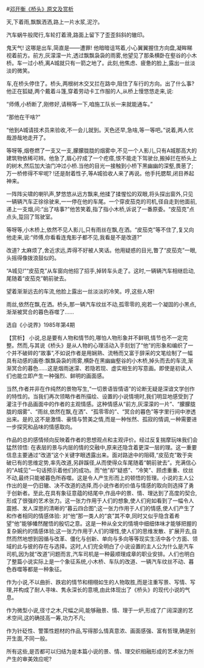 #[邓开衡《桥头》原文及赏析](https://www.vrrw.net/wx/15193.html)

天,下着雨,飘飘洒洒,路上一片水浆,泥泞。

汽车蜗牛般爬行,车轮打着滑,路面上留下了歪歪斜斜的辙印。

鬼天气! 这哪是出车,简直是——遭罪! 他暗暗诅骂着,小心翼翼握住方向盘,凝眸睇视着前方。前方,灰濛濛一片,透过飘飘袅袅的雨雾,他望见了那条横卧在壑谷的小木桥。车一过小桥,离A城就只有一箭之地了。此刻,他焦虑、疲惫的脸上,露出一丝淡淡的微笑。

车,在桥头停住了。桥头,两根树木交叉拦在路中,阻住了车行的方向。出了什么事? 他正在狐疑,两个戴着斗篷,穿着劳动卡工作服的人,从桥上慢悠悠走来,说:

“师傅,小桥断了,刚修好,请稍等一下,咱施工队长一来就能通车。”

“那他在干啥?”

“他到A城请技术员来验收,不一会儿就到。天色还早,急啥,等一等吧。”说着,两人优哉游哉地走开了。

等呀等,烟卷燃了一支又一支,朦朦胧胧的烟雾中,不见一个人影儿,只有A城那高大的建筑物依稀可辨。他急了,眉心拧成了一个疙瘩,恨不能走下驾驶台,搬掉拦在桥头上的树木,然后加大油门冲过小桥.当他的目光一接触到小桥下黑幽幽的深壑,畏葸了; 万一桥修得不牢呢? !还是耐着性子,等A城验收人来了再说。他手托腮帮,闭目养起神来。

一阵阵尖啸的喇叭声,梦悠悠从远方飘来,他揉了揉惺忪的双眼,将头探出窗外,只见一辆辆汽车正徐徐驶来,一一停在他的车尾。一个穿皮茄克的司机,径自走到他面前,递上一支烟,问:“出了啥事?”他苦笑着,指了指小木桥,诉说了一番原委。“皮茄克”点点头,踅回了驾驶室。

等呀等,小木桥上,依然不见人影儿,只有雨丝在飘,在洒。“皮茄克”等不住了,复又向他走来,说:“师傅,你看看连鬼影子都不见,我看是不是改道?”

改道? 太麻烦了,舍近求远,弄得不好被人笑话。他用疑惑的目光,瞥了“皮茄克”一眼,头摇得像拨浪鼓似的。

“A城见!”“皮茄克”从车窗向他招了招手,掉转车头走了。这时,一辆辆汽车相继启动,尾随着“皮茄克”朝前驶去。

望着渐渐远去的车流,他脸上露出一丝淡淡的冷笑。哼,这些人呀!

雨丝,依然在飘,在洒。桥头,那一辆汽车纹丝不动,孤零零的,宛若一个凝固的小黑点,渐渐被冥合的暮色吞噬了……

选自《小说界》1985年第4期



【赏析】 小说,总是要有人物和情节的,哪怕人物形象并不鲜明,情节也不一定完整。然而,与其说《桥头》是从人物的心理活动入手刻划了“他”的形象和编织了一个并不破碎的“故事”,不如说作者是用娴熟、流畅而又富于辞采的文笔绘制了一幅具有动感的画卷:飘飘袅袅的雨雾,横卧在黑幽幽壑谷的小木桥,掉头而去的车流,渐渐冥合的暮色……这是烟雨迷濛、若隐若现、虚实相生的写意画。即使是初读,人们也能立即产生一种强烈、鲜明的画面感。

当然,作者并非在作纯然的景物写生,“一切景语皆情语”的论断无疑是深谙文学创作的特性的。当我们再次领略作者所描绘、设置的小说情境时,我们明显地感受到了灌注于作品画面中的作者的主观情感。这种情感从“前方,灰濛濛的一片”、“朦朦胧胧的烟雾”、“雨丝,依然在飘,在洒”、“孤零零的”、“冥合的暮色”等字里行间中渗透出来。是的,这不是激情、豪情与赞美之情,而是一种怅然、孤寂的情调,一种需要进一步探究和品味的情感取向。

作品的总的感情倾向反映着作者的思想观点和主观评价。经过反复揣摩玩味我们会猛然领悟: 在表层的景与内层的情的交融中,原来还隐含着更深一层的理。这一重要信息主要通过“改道”这个关键字眼透露出来。面对路途中的阻碍,“皮茄克”敢于突破已有的思维定势,率先改道,另辟蹊径,从而使得众车尾随着“朝前驶去”。充满信心的“A城见”一句话预示着他们的成功。而“他”却“疑惑”、“冷笑”、顾虑重重、纹丝不动,最终只能被暮色所吞噬。这是令人产生形而上的顿悟的哲理。小说的主人公作出的是一仍旧辙、决不改道的选择,而小说作者的价值与情感的取向则选择了勇于创新者。至此,在具有象征意蕴的结尾中,作品中的景、情、理达到了高度的契合,形成了很强的艺术张力。这一张力作用于人们的想象,使人们宛如看到了一幅令人震撼、发人深思的清晰的“暮云四合图”;这一张力作用于人们的情感,使人们产生了和作者相同的情感体验: 对“他”那一类人的“哀”其不幸,同时又似乎隐含着希望“他”能够幡然醒悟的殷切之意。这是一种从全文的情境中细细体味才能够把握的复杂婉约的情感体验;这一张力作用于人们的理性,使人们的思维发散、扩展开去,自然而然地想到因循与改革、僵化与创新、单向与多向等等现实生活中各个方面、领域的此与彼的存在与选择。这时,人们完全明白了小说设置的主人公为什么是汽车司机,因为就“改道”问题而言,汽车司机是一种最顺理成章的职业安排。人们也明白了整篇小说实际上是一个象征系统,小木桥、车队的改道、一辆汽车纹丝不动、暮色吞噬等都是一种象征。

作为小说,不以曲折、跌宕的情节和栩栩如生的人物取胜,而是注重写景、写情、写理,并构成了耐人寻味、隽永深长的意境,由此体现出了《桥头》的现代小说的气息。

作为微型小说,径寸之木,尺幅之间,能够融景、情、理于一炉,形成了广阔深邃的艺术空间,这的确技高一筹,功力不凡;

作为针砭性、警策性题材的作品,写得那么情真意浓、画面感强、富有哲理,确是别开生面,不同一般。

所有这些,是否都可以归结为是本篇小说的景、情、理交织相融形成的艺术张力所产生的审美效应呢?

